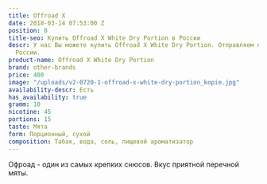 ```yaml
---
title: Offroad X
date: 2018-03-14 07:53:00 Z
position: 8
title-seo: Купить Offroad X White Dry Portion в России
descr: У нас Вы можете купить Offroad X White Dry Portion. Отправляем по всей территории
  России.
product-name: Offroad X White Dry Portion
brand: other-brands
price: 400
image: "/uploads/v2-0720-1-offroad-x-white-dry-portion_kopie.jpg"
availability-descr: Есть
has_availability: true
gramm: 10
nicotine: 45
portions: 15
taste: Мята
form: Порционный, сухой
composition: Табак, вода, соль, пищевой ароматизатор
---
```


Офроад - один из самых крепких снюсов. Вкус приятной перечной мяты. 